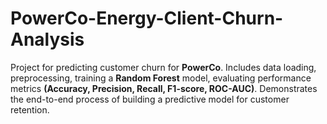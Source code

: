 # PowerCo-Energy-Client-Churn-Analysis
Project for predicting customer churn for **PowerCo**. Includes data loading, preprocessing, training a **Random Forest**  model, evaluating performance metrics **(Accuracy, Precision, Recall, F1-score, ROC-AUC)**. Demonstrates the end-to-end process of building a predictive model for customer retention.
